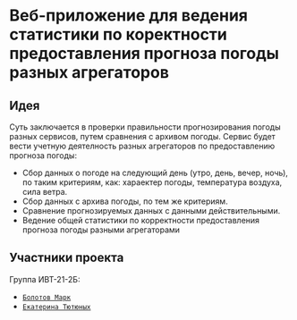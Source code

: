# Веб-приложение для ведения статистики по коректности предоставления прогноза погоды разных агрегаторов
## Идея
Суть заключается в проверки правильности прогнозирования погоды разных сервисов, путем сравнения с архивом погоды. Сервис будет вести учетную деятелность разных агрегаторов по предоставлению прогноза погоды:
- Сбор данных о погоде на следующий день (утро, день, вечер, ночь), по таким критериям, как: хараектер погоды, температура воздуха, сила ветра.
- Сбор данных с архива погоды, по тем же критериям.
- Сравнение прогнозируемых данных с данными действительными.
- Ведение общей статистики по корректности предоставления прогноза погоды разными агрегаторами
## Участники проекта
Группа ИВТ-21-2Б:
-  [``Болотов Марк``](https://github.com/bolotovmark)
-  [``Eкатерина Тютюных``](https://github.com/Ekaterina-Tyutyunykh)
